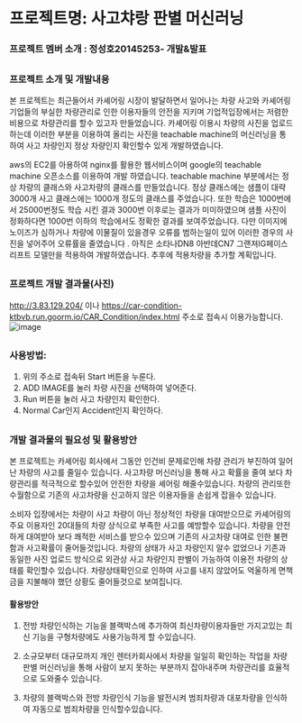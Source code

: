 
# 프로젝트명: 사고챠랑 판별 머신러닝  

### 프로젝트 멤버 소개 : 정성호20145253- 개발&발표  
##



### 프로젝트 소개 및 개발내용

본 프로젝트는 최근들어서 카셰어링 시장이 발달하면서 일어나는 차량 사고와 카셰어링 기업들의 부실한 차량관리로 인한 이용자들의 안전을 지키며 기업적입장에서는 저렴한 비용으로 차량관리를 할수 있고자 만들었습니다. 카셰어링 이용시 차량의 사진을 업로드 하는데 이러한 부분을 이용하여 올리는 사진을 teachable machine의 머신러닝을 통하여 사고 차량인지 정상 차량인지 확인할수 있게 개발하였습니다. 

aws의 EC2를 아용하여 nginx를 활용한 웹서비스이며 google의 teachable machine 오픈소스를 이용하여 개발 하였습니다.
teachable machine 부분에서는 정상 차량의 클래스와 사고차량의 클래스를 만들었습니다.
정상 클래스에는 샘플이 대략3000개 사고 클래스에는 1000개 정도의 클래스를 주었습니다.
또한 학습은 1000번에서 25000번정도 학습 시킨 결과 3000번 이후로는 결과가 미미하였으며 샘플 사진이 정화하다면 1000번 이하의 학습에서도 정확한 결과를 보여주었습니다.
다만 이미지에 노이즈가 심하거나 차량에 이물질이 있을경우 오류를 범하는일이 있어 이러한 경우의 사진을 넣어주어 오류률을 줄였습니다 . 
아직은 소타나DN8 아반데CN7 그랜져IG페이스리프트 모델만을 적용하여 개발하였습니다. 추후에 적용차량을 추가할 계획입니다.

##

### 프로젝트 개발 결과물(사진)
http://3.83.129.204/  이나 https://car-condition-ktbvb.run.goorm.io/CAR_Condition/index.html  주소로 접속시 이용가능합니다.
![image](https://user-images.githubusercontent.com/45085480/144899379-b588cc20-30a4-402e-8523-23994ffc3ad5.png)

##
### 사용방법:
1. 위의 주소로 접속뒤 Start 버튼을 누룬다.
2. ADD IMAGE를 눌러 차량 사진을 선택하여 넣어준다.
3. Run 버튼을 눌러 사고 차량인지 확인한다.
4. Normal Car인지 Accident인지 확인하다.  
 
 ##
 
 ### 개발 결과물의 필요성 및 활용방안
 
 본 프로젝트는 카셰어링 회사에서 그동안 인건비 문제로인해 차량 관리가 부진하여 일어난 차량의 사고를 줄일수 있습니다. 
 사고차량 머신러닝을 통해 사고 확률을 줄여 보다 차량관리를 적극적으로 할수있어 안전한 차량을 셰어링 해줄수있습니다.
 차량의 관리또한 수월함으로 기존의 사고차량을 신고하지 않은 이용자들을 손쉽게 잡을수 있습니다.
 
 소비자 입장에서는 차량이 사고 차량이 아닌 정상적인 차량을 대여받으므로 카셰어링의 주요 이용자인 20대들의 차량 상식으로 부족한 사고를 예방할수 있습니다.
 차량을 안전하게 대여받아 보다 쾌적한 서비스를 받으수 있으며 기존의 사고차량 대여로 인한 불편함과 사고확률이 줄어들것입니다.
 차량의 상태가 사고 차량인지 알수 없었으나 기존과 동일한 사진 업로드 방식으로 외관상 사고 차량인지 판별이 가능하여 이용전 차량의 상태를 확인할수 있습니다.
 차량상태확인으로 인하여 사고를 내지 않았어도 억울하게 면책금을 지불해야 했던 상황도 줄어들것으로 보여집니다.
 
 #### 활용방안
 
 1. 전방 차량인식하는 기능을 블랙박스에 추가하여 최신차량이용자들만 가지고있는 최신 기능을 구형차량에도 사용가능하게 할 수있습니다.
 
 2. 소규모부터 대규모까지 개인 렌터카회사에서 차량을 일일히 확인하는 작업을 차량판별 머신러닝을 통해 사람이 보지 못하는 부분까지 잡아내주며 차량관리를 효율적으로 도와줄수 있습니다.
 
 3. 차량의 블랙박스와 전방 차량인식 기능을 발전시켜 범죄차량과 대포차량을 인식하여 자동으로 범죄차량을 인식할수있습니다.

